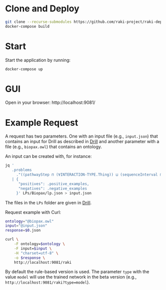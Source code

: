 [1]: https://github.com/dice-group/RAKI-Drill-Endpoint

# Clone and Deploy
<!---
## Build the DRILL Docker image

Follow  the documentation in
[Drill][1] and name the image `drill`.

## Build the Verbalizer Docker image

Run: `docker build -t raki-webapp:latest "."`.

# Start
-->
```bash
git clone --recurse-submodules https://github.com/raki-project/raki-deploy.git && cd raki-deploy/drill && unzip LPs.zip && cd ..
docker-compose build

```

<!---
`git submodule update --init --recursive`
-->

# Start
Start the application by running:
```bash
docker-compose up
```
# GUI

Open in your browser: http://localhost:9081/

# Example Request

A request has two parameters.
One with an input file (e.g., `input.json`) that contains an input for Drill as described in [Drill][1]
and another parameter with a file (e.g., `biopax.owl`) that contains an ontology.

An input can be created with, for instance:
```bash
jq '
   .problems
     ."((pathwayStep ⊓ (∀INTERACTION-TYPE.Thing)) ⊔ (sequenceInterval ⊓ (∀ID-VERSION.Thing)))"
   | {
      "positives": .positive_examples,
      "negatives": .negative_examples
     }' LPs/Biopax/lp.json > input.json

```
The files in the `LPs` folder are given in [Drill][1].

Request example with Curl:
```bash
ontology="@biopax.owl"
input="@input.json"
response=$0.json

curl \
	-F ontology=$ontology \
	-F input=$input \
	-H "charset=utf-8" \
	-o $response \
	http://localhost:9081/raki
```

By default the rule-based version is used. The parameter `type` with the value `model` will use the trained network in the beta version (e.g., `http://localhost:9081/raki?type=model`).  
